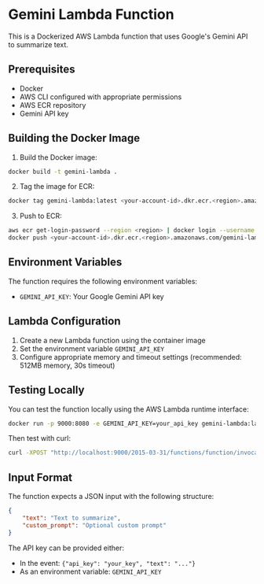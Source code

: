 # Gemini Lambda Function

This is a Dockerized AWS Lambda function that uses Google's Gemini API to summarize text.

## Prerequisites

- Docker
- AWS CLI configured with appropriate permissions
- AWS ECR repository
- Gemini API key

## Building the Docker Image

1. Build the Docker image:
```bash
docker build -t gemini-lambda .
```

2. Tag the image for ECR:
```bash
docker tag gemini-lambda:latest <your-account-id>.dkr.ecr.<region>.amazonaws.com/gemini-lambda:latest
```

3. Push to ECR:
```bash
aws ecr get-login-password --region <region> | docker login --username AWS --password-stdin <your-account-id>.dkr.ecr.<region>.amazonaws.com
docker push <your-account-id>.dkr.ecr.<region>.amazonaws.com/gemini-lambda:latest
```

## Environment Variables

The function requires the following environment variables:
- `GEMINI_API_KEY`: Your Google Gemini API key

## Lambda Configuration

1. Create a new Lambda function using the container image
2. Set the environment variable `GEMINI_API_KEY`
3. Configure appropriate memory and timeout settings (recommended: 512MB memory, 30s timeout)

## Testing Locally

You can test the function locally using the AWS Lambda runtime interface:

```bash
docker run -p 9000:8080 -e GEMINI_API_KEY=your_api_key gemini-lambda:latest
```

Then test with curl:
```bash
curl -XPOST "http://localhost:9000/2015-03-31/functions/function/invocations" -d '{"text": "Your text to summarize"}'
```

## Input Format

The function expects a JSON input with the following structure:
```json
{
    "text": "Text to summarize",
    "custom_prompt": "Optional custom prompt"
}
```

The API key can be provided either:
- In the event: `{"api_key": "your_key", "text": "..."}`
- As an environment variable: `GEMINI_API_KEY`